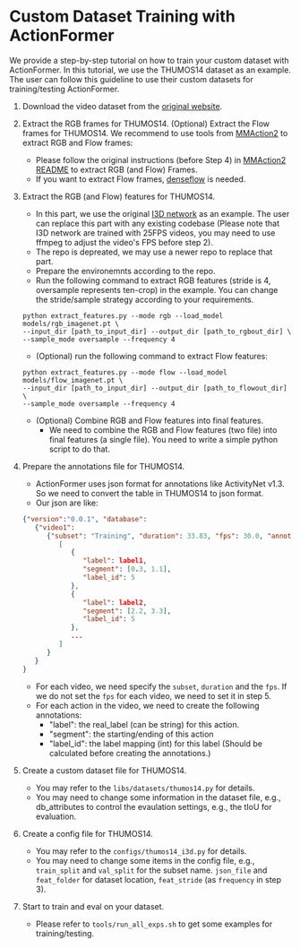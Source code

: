 # Custom Dataset Training with ActionFormer

We provide a step-by-step tutorial on how to train your custom dataset with ActionFormer. In this tutorial, we use the THUMOS14 dataset as an example. The user can follow this guideline to use their custom datasets for training/testing ActionFormer.

1. Download the video dataset from the [original website](https://www.crcv.ucf.edu/THUMOS14/download.html).

2. Extract the RGB frames for THUMOS14. (Optional) Extract the Flow frames for THUMOS14. We recommend to use tools from [MMAction2](https://github.com/open-mmlab/mmaction2) to extract RGB and Flow frames:

   - Please follow the original instructions (before Step 4) in [MMAction2 README](https://github.com/open-mmlab/mmaction2/blob/master/tools/data/thumos14/README.md) to extract RGB (and Flow) Frames.
   - If you want to extract Flow frames, [denseflow](https://github.com/open-mmlab/denseflow) is needed. 

3. Extract the RGB (and Flow) features for THUMOS14.

   - In this part, we use the original [I3D network](https://github.com/Finspire13/pytorch-i3d-feature-extraction) as an example. The user can replace this part with any existing codebase (Please note that I3D network are trained with 25FPS videos, you may need to use ffmpeg to adjust the video's FPS before step 2).
   - The repo is depreated, we may use a newer repo to replace that part.
   - Prepare the environemnts according to the repo.
   - Run the following command to extract RGB features (stride is 4, oversample represents ten-crop) in the example. You can change the stride/sample strategy according to your requirements.
   ```shell
   python extract_features.py --mode rgb --load_model models/rgb_imagenet.pt \ 
   --input_dir [path_to_input_dir] --output_dir [path_to_rgbout_dir] \
   --sample_mode oversample --frequency 4 
   ```
   - (Optional) run the following command to extract Flow features:
   ```shell
   python extract_features.py --mode flow --load_model models/flow_imagenet.pt \ 
   --input_dir [path_to_input_dir] --output_dir [path_to_flowout_dir] \
   --sample_mode oversample --frequency 4 
   ```
   - (Optional) Combine RGB and Flow features into final features.
      - We need to combine the RGB and Flow features (two file) into final features (a single file). You need to write a simple python script to do that.

4. Prepare the annotations file for THUMOS14.
   - ActionFormer uses json format for annotations like ActivityNet v1.3. So we need to convert the table in THUMOS14 to json format.
   - Our json are like:
   ```json
   {"version":"0.0.1", "database": 
      {"video1": 
         {"subset": "Training", "duration": 33.83, "fps": 30.0, "annotations":
            [
               {
                  "label": label1,
                  "segment": [0.3, 1.1],
                  "label_id": 5
               },
               {
                  "label": label2,
                  "segment": [2.2, 3.3],
                  "label_id": 5
               },
               ...
            ]
         }
      }
   }
   ```
   - For each video, we need specify the `subset`, `duration` and the `fps`. If we do not set the `fps` for each video, we need to set it in step 5.
   - For each action in the video, we need to create the following annotations:
      - "label": the real_label (can be string) for this action.
      - "segment": the starting/ending of this action
      - "label_id": the label mapping (int) for this label (Should be calculated before creating the annotations.)

5. Create a custom dataset file for THUMOS14. 

   - You may refer to the `libs/datasets/thumos14.py` for details.
   - You may need to change some information in the dataset file, e.g., db_attributes to control the evaulation settings, e.g., the tIoU for evaluation.

6. Create a config file for THUMOS14.
   - You may refer to the `configs/thumos14_i3d.py` for details.   
   - You may need to change some items in the config file, e.g., `train_split` and `val_split` for the subset name. `json_file` and `feat_folder` for dataset location, `feat_stride` (as `frequency` in step 3).  

7. Start to train and eval on your dataset.
   - Please refer to `tools/run_all_exps.sh` to get some examples for training/testing.